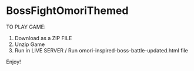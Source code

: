 # BossFightOmoriThemed

TO PLAY GAME:

1. Download as a ZIP FILE
2. Unzip Game
3. Run in LIVE SERVER / Run omori-inspired-boss-battle-updated.html file

Enjoy!
